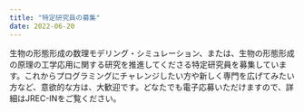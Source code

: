 ```yaml
---
title: "特定研究員の募集"
date: 2022-06-20
---
```


生物の形態形成の数理モデリング・シミュレーション、または、生物の形態形成の原理の工学応用に関する研究を推進してくださる特定研究員を募集しています。これからプログラミングにチャレンジしたい方や新しく専門を広げてみたい方など、意欲的な方は、大歓迎です。どなたでも電子応募いただけますので、詳細はJREC-INをご覧ください。
